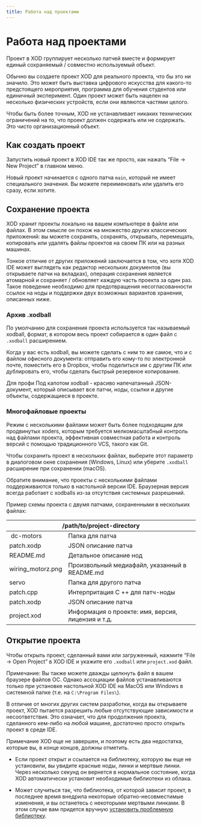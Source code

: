 ```yaml
---
title: Работа над проектами
---
```


# Работа над проектами

Проект в XOD группирует несколько патчей вместе и формирует единый сохраняемый / 
совместно используемый объект.

Обычно вы создаете проект XOD для реального проекта, что бы это ни значило. 
Это может быть выставка цифрового искусства для какого-то предстоящего мероприятия, 
программа для обучения студентов или единичный эксперимент. 
Один проект может быть нацелен на несколько физических устройств, если они являются частями целого.

Чтобы быть более точным, XOD не устанавливает никаких технических ограничений на то, 
что проект должен содержать или не содержать. Это чисто организационный объект.

## Как создать проект

Запустить новый проект в XOD IDE так же просто, как нажать “File → New Project” в главном меню.

Новый проект начинается с одного патча `main`, который не имеет специального значения. 
Вы можете переименовать или удалить его сразу, если хотите.

## Сохранение проекта

XOD хранит проекты локально на вашем компьютере в файле или файлах. 
В этом смысле он похож на множество других классических приложений: 
вы можете сохранять, сохранять, открывать, перемещать, копировать или 
удалять файлы проектов на своем ПК или на разных машинах.

Тонкое отличие от других приложений заключается в том, что хотя XOD IDE может 
выглядеть как редактор нескольких документов (вы открываете патчи на вкладках), 
операция сохранения является атомарной и сохраняет / обновляет каждую часть проекта за один раз. 
Такое поведение необходимо для предотвращения несогласованности ссылок на ноды и поддержки двух 
возможных вариантов хранения, описанных ниже.

### Архив .xodball

По умолчанию для сохранения проекта используется так называемый xodball, 
формат, в котором весь проект собирается в один файл с `.xodball` расширением.

Когда у вас есть xodball, вы можете сделать с ним то же самое, что и с файлом офисного 
документа: отправить его кому-то по электронной почте, поместить его в Dropbox, чтобы 
поделиться им с другим ПК или дублировать его, чтобы сделать быстрый резервное копирование.

<div class="ui segment note">
<span class="ui ribbon label">Для профи</span>
Под капотом xodball - красиво напечатанный JSON-документ, который описывает все патчи, 
ноды, ссылки и другие объекты, содержащиеся в проекте.
</div>

### Многофайловые проекты


Режим с несколькими файлами может быть более подходящим для продвинутых xoders, 
которым требуется мелкомасштабный контроль над файлами проекта, эффективная совместная работа и 
контроль версий с помощью традиционного VCS, такого как Git.

Чтобы сохранить проект в нескольких файлах, выберите этот параметр в диалоговом окне сохранения 
(Windows, Linux) или уберите `.xodball` расширение при сохранении (macOS).

Обратите внимание, что проекты с несколькими файлами поддерживаются только в настольной версии IDE. 
Браузерная версия всегда работает с xodballs из-за отсутствия системных разрешений.

Пример схемы проекта с двумя патчами, сохраненными в нескольких файлах:


<table class="ui celled striped table">
  <thead>
    <tr>
      <th colspan="2">/path/to/project-directory</th>
    </tr>
  </thead>
  <tbody>
    <tr>
      <td>
        <i class="open folder icon"></i> dc-motors
      </td>
      <td>Папка для патча</td>
    </tr>
    <tr>
      <td>
        <i class="icon"></i>
        <i class="file outline icon"></i>
        patch.xodp
      </td>
      <td>JSON описание патча</td>
    </tr>
    <tr>
      <td>
        <i class="icon"></i>
        <i class="file outline icon"></i>
        README.md
      </td>
      <td>Детальное описание нод</td>
    </tr>
    <tr>
      <td>
        <i class="icon"></i>
        <i class="file outline icon"></i>
        wiring_motorz.png
      </td>
      <td> Произвольный медиафайл, указанный в README.md</td>
    </tr>
    <tr>
      <td>
        <i class="open folder icon"></i> servo
      </td>
      <td>Папка для другого патча</td>
    </tr>
    <tr>
      <td>
        <i class="icon"></i>
        <i class="file outline icon"></i>
        patch.cpp
      </td>
      <td>	Интерпритация C ++ для патч-ноды
</td>
    </tr>
    <tr>
      <td>
        <i class="icon"></i>
        <i class="file outline icon"></i>
        patch.xodp
      </td>
      <td>JSON описание патча</td>
    </tr>
    <tr>
      <td>
        <i class="file outline icon"></i> project.xod
      </td>
      <td> Информация о проекте: имя, версия, лицензия и т.д.</td>
    </tr>
  </tbody>
</table>

## Открытие проекта

Чтобы открыть проект, сделанный вами или загруженный, нажмите “File → Open Project” в XOD IDE 
и укажите его `.xodball` или `project.xod` файл.

<div class="ui segment note">
<span class="ui ribbon label">Примечание:</span>
Вы также можете дважды щелкнуть файл в вашем браузере файлов ОС. Однако ассоциации 
файлов устанавливаются только при установке настольной XOD IDE на MacOS или Windows в системной 
папке (т.е. на <code>C:\Program Files\</code>).
</div>

В отличие от многих других систем разработки, когда вы открываете проект, XOD пытается разрешить 
любые отсутствующие зависимости и несоответствия. Это означает, что для продолжения проекта, 
сделанного кем-либо на любой машине, достаточно просто открыть проект в среде IDE.

<span class="ui ribbon label">Примечание</span>
XOD еще не завершен, и поэтому есть два недостатка, которые вы, в конце концов, должны отметить.

- Если проект открыт и ссылается на библиотеку, которую вы еще не установили, вы увидите красные ноды, 
  линки и мертвые линки. Через несколько секунд он вернется в нормальное состояние, когда XOD автоматически 
  установит необходимые библиотеки из облака.

- Может случиться так, что библиотека, от которой зависит проект, в последнее время внедрила некоторые 
  обратно-несовместимые изменения, и вы останетесь с некоторыми мертвыми линками. В этом случае вам придется вручную
  [установить проблемную библиотеку](../using-libraries/#upgrading-and-downgrading).
  </div>
